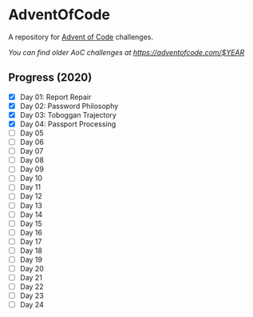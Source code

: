 # AdventOfCode
A repository for [Advent of Code][1] challenges.

*You can find older AoC challenges at https://adventofcode.com/$YEAR*

## Progress (2020)
- [x] Day 01: Report Repair
- [x] Day 02: Password Philosophy
- [x] Day 03: Toboggan Trajectory
- [x] Day 04: Passport Processing
- [ ] Day 05
- [ ] Day 06
- [ ] Day 07
- [ ] Day 08
- [ ] Day 09 
- [ ] Day 10
- [ ] Day 11
- [ ] Day 12
- [ ] Day 13
- [ ] Day 14
- [ ] Day 15
- [ ] Day 16
- [ ] Day 17
- [ ] Day 18
- [ ] Day 19
- [ ] Day 20
- [ ] Day 21
- [ ] Day 22
- [ ] Day 23
- [ ] Day 24

[1]: https://adventofcode.com

